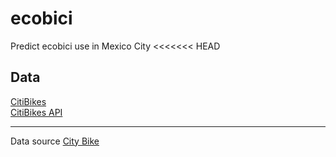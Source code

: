 ecobici
=======

Predict ecobici use in Mexico City
<<<<<<< HEAD

Data
----

[CitiBikes](http://www.citybik.es/)  
[CitiBikes API](http://api.citybik.es/)

---------------------------------

Data source [City Bike](http://api.citybik.es/)


